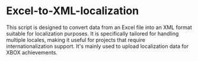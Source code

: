 # Excel-to-XML-localization
This script is designed to convert data from an Excel file into an XML format suitable for localization purposes. It is specifically tailored for handling multiple locales, making it useful for projects that require internationalization support. It's mainly used to upload localization data for XBOX achievements.
